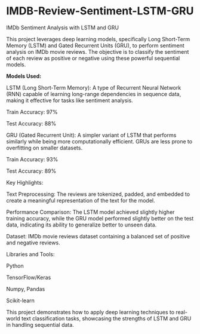 # IMDB-Review-Sentiment-LSTM-GRU

IMDb Sentiment Analysis with LSTM and GRU

This project leverages deep learning models, specifically Long Short-Term Memory (LSTM) and Gated Recurrent Units (GRU), to perform sentiment analysis on IMDb movie reviews. The objective is to classify the sentiment of each review as positive or negative using these powerful sequential models.




**Models Used:**


LSTM (Long Short-Term Memory): A type of Recurrent Neural Network (RNN) capable of learning long-range dependencies in sequence data, making it effective for tasks like sentiment analysis.


Train Accuracy: 97%


Test Accuracy: 88%



GRU (Gated Recurrent Unit): A simpler variant of LSTM that performs similarly while being more computationally efficient. GRUs are less prone to overfitting on smaller datasets.


Train Accuracy: 93%


Test Accuracy: 89%



Key Highlights:


Text Preprocessing: The reviews are tokenized, padded, and embedded to create a meaningful representation of the text for the model.


Performance Comparison: The LSTM model achieved slightly higher training accuracy, while the GRU model performed slightly better on the test data, indicating its ability to generalize better to unseen data.


Dataset: IMDb movie reviews dataset containing a balanced set of positive and negative reviews.



Libraries and Tools:


Python


TensorFlow/Keras


Numpy, Pandas


Scikit-learn



This project demonstrates how to apply deep learning techniques to real-world text classification tasks, showcasing the strengths of LSTM and GRU in handling sequential data.

